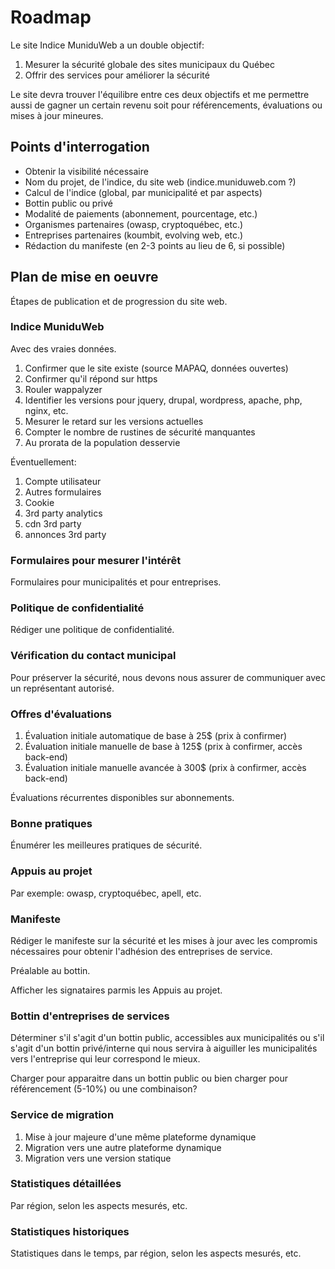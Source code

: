 # Roadmap
Le site Indice MuniduWeb a un double objectif:

1. Mesurer la sécurité globale des sites municipaux du Québec
2. Offrir des services pour améliorer la sécurité

Le site devra trouver l'équilibre entre ces deux objectifs et me permettre aussi de gagner un certain revenu soit pour référencements, évaluations ou mises à jour mineures.

## Points d'interrogation
* Obtenir la visibilité nécessaire
* Nom du projet, de l'indice, du site web (indice.muniduweb.com ?)
* Calcul de l'indice (global, par municipalité et par aspects)
* Bottin public ou privé
* Modalité de paiements (abonnement, pourcentage, etc.)
* Organismes partenaires (owasp, cryptoquébec, etc.)
* Entreprises partenaires (koumbit, evolving web, etc.)
* Rédaction du manifeste (en 2-3 points au lieu de 6, si possible)

## Plan de mise en oeuvre
Étapes de publication et de progression du site web.

### Indice MuniduWeb
Avec des vraies données.

1. Confirmer que le site existe (source MAPAQ, données ouvertes)
2. Confirmer qu'il répond sur https
3. Rouler wappalyzer
4. Identifier les versions pour jquery, drupal, wordpress, apache, php, nginx, etc.
5. Mesurer le retard sur les versions actuelles
6. Compter le nombre de rustines de sécurité manquantes
7. Au prorata de la population desservie

Éventuellement:

1. Compte utilisateur
2. Autres formulaires
3. Cookie
4. 3rd party analytics
5. cdn 3rd party
6. annonces 3rd party

### Formulaires pour mesurer l'intérêt
Formulaires pour municipalités et pour entreprises.

### Politique de confidentialité
Rédiger une politique de confidentialité.

### Vérification du contact municipal
Pour préserver la sécurité, nous devons nous assurer de communiquer avec un représentant autorisé.

### Offres d'évaluations
1. Évaluation initiale automatique de base à 25$ (prix à confirmer)
2. Évaluation initiale manuelle de base à 125$ (prix à confirmer, accès back-end)
3. Évaluation initiale manuelle avancée à 300$ (prix à confirmer, accès back-end)

Évaluations récurrentes disponibles sur abonnements.

### Bonne pratiques
Énumérer les meilleures pratiques de sécurité.

### Appuis au projet
Par exemple: owasp, cryptoquébec, apell, etc.

### Manifeste
Rédiger le manifeste sur la sécurité et les mises à jour avec les compromis nécessaires pour obtenir l'adhésion des entreprises de service.

Préalable au bottin.

Afficher les signataires parmis les Appuis au projet.

### Bottin d'entreprises de services
Déterminer s'il s'agit d'un bottin public, accessibles aux municipalités ou s'il s'agit d'un bottin privé/interne qui nous servira à aiguiller les municipalités vers l'entreprise qui leur correspond le mieux.

Charger pour apparaitre dans un bottin public ou bien charger pour référencement (5-10%) ou une combinaison?

### Service de migration
1. Mise à jour majeure d'une même plateforme dynamique
2. Migration vers une autre plateforme dynamique
3. Migration vers une version statique

### Statistiques détaillées
Par région, selon les aspects mesurés, etc.

### Statistiques historiques
Statistiques dans le temps, par région, selon les aspects mesurés, etc.
